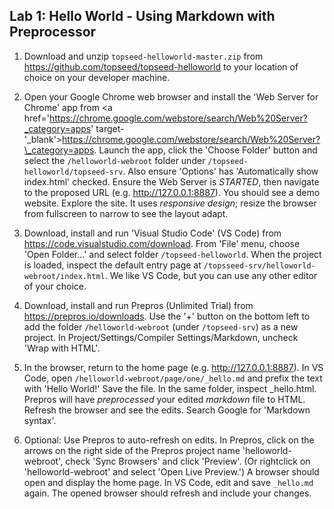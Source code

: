 ## Lab 1: Hello World - Using Markdown with Preprocessor

1. Download and unzip `topseed-helloworld-master.zip` from <a href='https://github.com/topseed/topseed-helloworld' target='_blank'>https://github.com/topseed/topseed-helloworld</a> to your location of choice on your developer machine.

2. Open your Google Chrome web browser and install the 'Web Server for Chrome' app from <a href='https://chrome.google.com/webstore/search/Web%20Server?_category=apps' target-'_blank'>https://chrome.google.com/webstore/search/Web%20Server?\_category=apps</a>. Launch the app, click the 'Choose Folder' button and select the `/helloworld-webroot` folder under `/topseed-helloworld/topseed-srv`. Also ensure 'Options' has 'Automatically show index.html' checked. Ensure the Web Server is _STARTED_, then navigate to the proposed URL (e.g. <a href='http://127.0.0.1:8887' target='_blank'>http://127.0.0.1:8887</a>). You should see a demo website. Explore the site. It uses _responsive design_; resize the browser from fullscreen to narrow to see the layout adapt. 

3. Download, install and run 'Visual Studio Code' (VS Code) from <a href='https://code.visualstudio.com/download' target='_blank'>https://code.visualstudio.com/download</a>. From 'File' menu, choose 'Open Folder...' and select folder `/topseed-helloworld`. When the project is loaded, inspect the default entry page at `/topsseed-srv/helloworld-webroot/index.html`. We like VS Code, but you can use any other editor of your choice.

4. Download, install and run Prepros (Unlimited Trial) from <a href='https://prepros.io/downloads' target='_blank'>https://prepros.io/downloads</a>. Use the '+' button on the bottom left to add the folder `/helloworld-webroot` (under `/topseed-srv`) as a new project. In Project/Settings/Compiler Settings/Markdown, uncheck 'Wrap with HTML'.

5. In the browser, return to the home page (e.g. <a href='http://127.0.0.1:8887' target='_blank'>http://127.0.0.1:8887</a>). In VS Code, open `/helloworld-webroot/page/one/_hello.md` and prefix the text with 'Hello World!' Save the file. In the same folder, inspect _hello.html. Prepros will have _preprocessed_ your edited _markdown_ file to HTML. Refresh the browser and see the edits. Search Google for 'Markdown syntax'.

6. Optional: Use Prepros to auto-refresh on edits. In Prepros, click on the arrows on the right side of the Prepros project name 'helloworld-webroot', check 'Sync Browsers' and click 'Preview'. (Or rightclick on 'helloworld-webroot' and select 'Open Live Preview.') A browser should open and display the home page. In VS Code, edit and save `_hello.md` again. The opened browser should refresh and include your changes.

